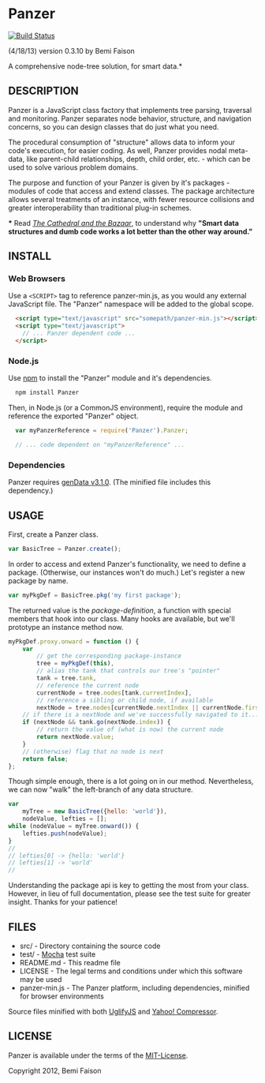 # Panzer

[![Build Status](https://travis-ci.org/bemson/Panzer.png)](https://travis-ci.org/bemson/Panzer)

(4/18/13)
version 0.3.10
by Bemi Faison

A comprehensive node-tree solution, for smart data.\*

## DESCRIPTION

Panzer is a JavaScript class factory that implements tree parsing, traversal and monitoring. Panzer separates node behavior, structure, and navigation concerns, so you can design classes that do just what you need.

The procedural consumption of "structure" allows data to inform your code's execution, for easier coding. As well, Panzer provides nodal meta-data, like parent-child relationships, depth, child order, etc. - which can be used to solve various problem domains.

The purpose and function of your Panzer is given by it's packages - modules of code that access and extend classes. The package architecture allows several treatments of an instance, with fewer resource collisions and greater interoperability than traditional plug-in schemes.

__\*__ Read _[The Cathedral and the Bazaar](http://www.redhat.com/support/wpapers/community/cathedral/whitepaper_cathedral-5.html)_, to understand why **"Smart data structures and dumb code works a lot better than the other way around."**

## INSTALL

### Web Browsers

Use a `<SCRIPT>` tag to reference panzer-min.js, as you would any external JavaScript file. The "Panzer" namespace will be added to the global scope.

```html
  <script type="text/javascript" src="somepath/panzer-min.js"></script>
  <script type="text/javascript">
    // ... Panzer dependent code ...
  </script>
```
### Node.js

Use [npm](http://npmjs.org) to install the "Panzer" module and it's dependencies.

```bash
  npm install Panzer
```

Then, in Node.js (or a CommonJS environment), require the module and reference the exported "Panzer" object.

```js
  var myPanzerReference = require('Panzer').Panzer;

  // ... code dependent on "myPanzerReference" ...
```

### Dependencies

Panzer requires [genData v3.1.0](https://github.com/bemson/genData). (The minified file includes this dependency.)

## USAGE

First, create a Panzer class.

```js
var BasicTree = Panzer.create();
```

In order to access and extend Panzer's functionality, we need to define a package. (Otherwise, our instances won't do much.) Let's register a new package by name.

```js
var myPkgDef = BasicTree.pkg('my first package');
```

The returned value is the _package-definition_, a function with special members that hook into our class. Many hooks are available, but we'll prototype an instance method now.

```js
myPkgDef.proxy.onward = function () {
    var
        // get the corresponding package-instance
        tree = myPkgDef(this),
        // alias the tank that controls our tree's "pointer"
        tank = tree.tank,
        // reference the current node
        currentNode = tree.nodes[tank.currentIndex],
        // reference a sibling or child node, if available
        nextNode = tree.nodes[currentNode.nextIndex || currentNode.firstChildIndex];
    // if there is a nextNode and we've successfully navigated to it...
    if (nextNode && tank.go(nextNode.index)) {
        // return the value of (what is now) the current node
        return nextNode.value;
    }
    // (otherwise) flag that no node is next
    return false;
};
```

Though simple enough, there is a lot going on in our method. Nevertheless, we can now "walk" the left-branch of any data structure.

```js
var
    myTree = new BasicTree({hello: 'world'}),
    nodeValue, lefties = [];
while (nodeValue = myTree.onward()) {
    lefties.push(nodeValue);
}
//
// lefties[0] -> {hello: 'world'}
// lefties[1] -> 'world'
//
```

Understanding the package api is key to getting the most from your class. However, in lieu of full documentation, please see the test suite for greater insight. Thanks for your patience!

## FILES

* src/ - Directory containing the source code
* test/ - [Mocha](http://visionmedia.github.com/mocha) test suite
* README.md - This readme file
* LICENSE - The legal terms and conditions under which this software may be used
* panzer-min.js - The Panzer platform, including dependencies, minified for browser environments

Source files minified with both [UglifyJS](http://marijnhaverbeke.nl/uglifyjs) and [Yahoo! Compressor](http://developer.yahoo.com/yui/compressor/).

## LICENSE

Panzer is available under the terms of the [MIT-License](http://www.opensource.org/licenses/mit-license.php).

Copyright 2012, Bemi Faison
